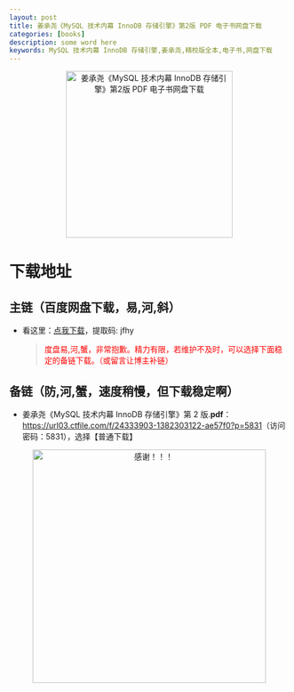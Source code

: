```yaml
---
layout: post
title: 姜承尧《MySQL 技术内幕 InnoDB 存储引擎》第2版 PDF 电子书网盘下载
categories: [books]
description: some word here
keywords: MySQL 技术内幕 InnoDB 存储引擎,姜承尧,精校版全本,电子书,网盘下载
---
```


<div align="center"><img src="https://qweree.cn/wp-content/uploads/2024/10/mysql-ji-shu-nei-mu-tuya.jpg" alt="姜承尧《MySQL 技术内幕 InnoDB 存储引擎》第2版 PDF 电子书网盘下载" width="300px" height="auto"></div>

# 下载地址

## 主链（百度网盘下载，易,河,斜）

- 看这里：[点我下载](https://pan.baidu.com/s/1iMXUbSbtZQZjDcqDmnWUyw?pwd=jfhy)，提取码: jfhy

  > <p style="color:red" >度盘易,河,蟹，非常抱歉。精力有限，若维护不及时，可以选择下面稳定的备链下载。（或留言让博主补链）</p>

## 备链（防,河,蟹，速度稍慢，但下载稳定啊）

- 姜承尧《MySQL 技术内幕 InnoDB 存储引擎》第 2 版.**pdf**：<https://url03.ctfile.com/f/24333903-1382303122-ae57f0?p=5831>（访问密码：5831），选择【普通下载】

<div align="center"><img src="https://pic.imgdb.cn/item/661246bf68eb935713c7f81c.gif" alt="感谢！！！" width="420px" height="auto"/></div>
